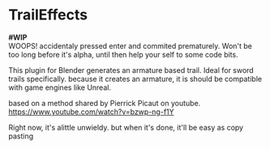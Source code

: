 # TrailEffects
**#WIP**  
WOOPS! accidentaly pressed enter and commited prematurely.
Won't be too long before it's alpha, until then help your self to some code bits.

This plugin for Blender generates an armature based trail. Ideal for sword trails specifically. 
because it creates an armature, it is should be compatible with game engines like Unreal. 

based on a method shared by Pierrick Picaut on youtube. 
https://www.youtube.com/watch?v=bzwp-ng-f1Y

Right now, it's alittle unwieldy. but when it's done, it'll be easy as copy pasting
